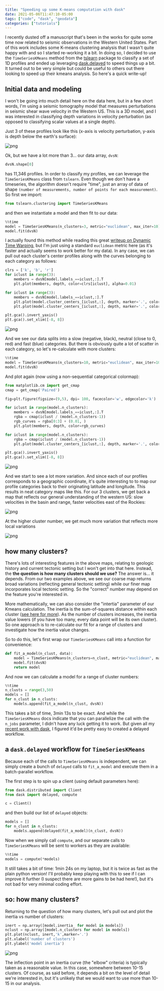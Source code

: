 ```yaml
---
title: "Speeding up some K-means computation with dask"
date: 2021-05-06T11:47:10-05:00
tags: ["code", "dask", "geodata"]
categories: ["tutorials"]
---
```


I recently dusted off a manuscript that's been in the works for quite some time now related to seismic observations in the Western United States. Part of this work includes some K-means clustering analysis that I wasn't quite happy with and so I started re-working it a bit. In doing so, I decided to use the `TimeSeriesKMeans` method from the [tslearn](https://tslearn.readthedocs.io/en/stable/) package to classify a set of 1D profiles and ended up leveraging [dask.delayed](https://docs.dask.org/en/latest/delayed.html) to speed things up a bit. It turned out to be very simple but could be useful to others out there looking to speed up their kmeans analysis. So here's a quick write-up!

## Initial data and modeling

I won't be going into much detail here on the data here, but in a few short words, I'm using a seismic tomography model that measures perturbations in seismic shear wave velocity in the Western US. This is a 3D model, and I was interested in classifying depth variations in velocity perturbation (as opposed to classifying scalar values at a single depth).

Just 3 of these profiles look like this (x-axis is velocity perturbation, y-axis is depth below the earth's surface):

![png](/images/DasKmeans_files/DasKmeans_3_1.png)


Ok, but we have a lot more than 3... our data array, `dvsN`:

```python
dvsN.shape[0]
```

has 11,346 profiles. In order to classify my profiles, we can leverage the `TimeSeriesKMeans` class from `tslearn`. Even though we don't have a timeseries, the algorithm doesn't require "time", just an array of data of shape `(number of measurements, number of points for each measurement)`. So first we import:

```python
from tslearn.clustering import TimeSeriesKMeans
```

and then we instantiate a model and then fit to our data:

```python
%%time
model = TimeSeriesKMeans(n_clusters=3, metric="euclidean", max_iter=10)
model.fit(dvsN)
```

I actually found this method while reading this great [writeup on Dynamic Time Warping](https://towardsdatascience.com/how-to-apply-k-means-clustering-to-time-series-data-28d04a8f7da3), but I'm just using a standard `euclidean` metric here (as it's faster and actually seems to work better for my data). In any case,
we can pull out each cluster's center profiles along with the curves belonging to each category as follows:


```python
clrs = ['k', 'b', 'r']
for iclust in range(3):
    members = dvsN[model.labels_==iclust,:].T
    plt.plot(members, depth, color=clrs[iclust], alpha=0.01)    

for iclust in range(3):
    members = dvsN[model.labels_==iclust,:].T        
    plt.plot(model.cluster_centers_[iclust,:], depth, marker='.', color=clrs[iclust])
    plt.plot(model.cluster_centers_[iclust,:], depth, marker='.', color='g', linewidth=0)

plt.gca().invert_yaxis()
plt.gca().set_xlim([-8, 8])
```

![png](/images/DasKmeans_files/DasKmeans_6_1.png)

And we see our data splits into a slow (negative, black), neutral (close to 0, red) and fast (blue) categories. But there is obviously quite a lot of scatter in each category, so let's re-calculate with more clusters:

```python
%%time
model = TimeSeriesKMeans(n_clusters=10, metric="euclidean", max_iter=10)
model.fit(dvsN)
```

And plot again (now using a non-sequential categorical colormap):

```python
from matplotlib.cm import get_cmap
cmap = get_cmap('Paired')

fig=plt.figure(figsize=(9,5), dpi= 100, facecolor='w', edgecolor='k')

for iclust in range(model.n_clusters):    
    members = dvsN[model.labels_==iclust,:].T
    rgba = cmap(iclust / (model.n_clusters-1))
    rgb_curves = rgba[0:3] + (0.01, )
    plt.plot(members, depth, color=rgb_curves)        

for iclust in range(model.n_clusters):    
    rgba = cmap(iclust / (model.n_clusters-1))    
    plt.plot(model.cluster_centers_[iclust,:], depth, marker='.', color=rgba)

plt.gca().invert_yaxis()  
plt.gca().set_xlim([-8, 8])
```

![png](/images/DasKmeans_files/DasKmeans_10_1.png)


And we start to see a lot more variation. And since each of our profiles corresponds to a geographic coordinate, it's quite interesting to to map our profile categories back to their originating latitude and longitude. This results in neat category maps like this. For our 3 clusters, we get back a map that reflects our general understanding of the western US: slow velocities in the basin and range, faster velocities east of the Rockies:

![png](/images/DasKmeans_files/DasKmeans_7_0.png)

At the higher cluster number, we get much more variation that reflects more local variations

![png](/images/DasKmeans_files/DasKmeans_11_0.png)

## how many clusters?

There's lots of interesting features in the above maps, relating to geologic history and current tectonic setting but I won't get into that here. Instead, the **the question is how many clusters should we use?** The answer is... it depends. From our two examples above, we see our coarse map returns broad variations (reflecting general tectonic setting) while our finer map incorporates local tectonic setting. So the "correct" number may depend on the feature you're interested in.

More mathematically, we can also consider the "intertia" parameter of our Kmeans calculation. The inertia is the sum-of-squares distance within each cluster ([see here for more](https://scikit-learn.org/stable/modules/clustering.html#k-means)). As the number of clusters increases, the inertia value lowers (if you have too many, every data point will be its own cluster). So one approach is to re-calculate our fit for a range of clusters and investigate how the inertia value changes.

So to do this, let's first wrap our `TimeSeriesKMeans` call into a function for convenience:

```python
def fit_a_model(n_clust, data):
    model = TimeSeriesKMeans(n_clusters=n_clust, metric="euclidean", max_iter=10)
    model.fit(dvsN)
    return model
```

And now we can calculate a model for a range of cluster numbers:

```python
%%time
n_clusts = range(3,50)
models = []
for n_clust in n_clusts:
    models.append(fit_a_model(n_clust, dvsN))
```

This takes a bit of time, 3min 13s to be exact. And while the `TimeSeriesKMeans` docs indicate that you can parallelize the call with the `n_jobs` parameter, I didn't have any luck getting it to work. But given all my [recent work with dask](https://yt-project.github.io/blog/posts/dask_yt_pytep/), I figured it'd be pretty easy to created a delayed workflow.

## a `dask.delayed` workflow for `TimeSeriesKMeans`

Because each of the calls to `TimeSeriesKMeans` is independent, we can simply create a bunch of `delayed` calls to `fit_a_model` and execute them in a batch-parallel workflow.

The first step is to spin up a client (using default parameters here):

```python
from dask.distributed import Client
from dask import delayed, compute

c = Client()
```
and then build our list of `delayed` objects:

```python
models = []
for n_clust in n_clusts:
    models.append(delayed(fit_a_model)(n_clust, dvsN))
```

Now when we simply call `compute`, and our separate calls to `TimeSeriesKMeans` will be sent to workers as they are available:

```python
%%time
models = compute(*models)
```

It still takes a bit of time: 1min 24s on my laptop, but it is twice as fast as the plain python version! I'll probably keep playing with this to see if I can improve it further (I suspect there are more gains to be had here!), but it's not bad for very minimal coding effort.

## so: how many clusters?

Returning to the question of how many clusters, let's pull out and plot the inertia vs number of clusters:

```python
inert = np.array([model.inertia_ for model in models])
nclust = np.array([model.n_clusters for model in models])
plt.plot(nclust, inert,'k',marker='.')
plt.xlabel('number of clusters')
plt.ylabel('model inertia')
```

![png](/images/DasKmeans_files/DasKmeans_20_1.png)

The inflection point in an inertia curve (the "elbow" criteria) is typically taken as a reasonable value. In this case, somewhere between 10-15 clusters. Of course, as said before, it depends a bit on the level of detail we're interested in, but it's unlikely that we would want to use more than 10-15 in our analysis.

